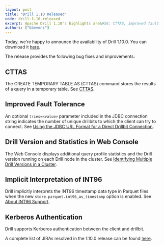 ```yaml
---
layout: post
title: "Drill 1.10 Released"
code: drill-1.10-released
excerpt: Apache Drill 1.10's highlights are&#58; CTTAS, improved fault tolerance, Drill version and statistics in Web Console, implicit interpretation of INT96, and Kerberos authentication.
authors: ["bbevens"]
---
```


Today, we're happy to announce the availability of Drill 1.10.0. You can download it [here](https://drill.apache.org/download/).

The release provides the following bug fixes and improvements:

## CTTAS 
The CREATE TEMPORARY TABLE AS (CTTAS) command stores the results of a query in a temporary table. See [CTTAS]({{site.baseurl}}/docs/create-temporary-table-as). 

## Improved Fault Tolerance  
An optional `tries=<value>` parameter included in the JDBC connection string indicates the number of unique drillbits to which the client can try to connect. See [Using the JDBC URL Format for a Direct Drillbit Connection]({{site.baseurl}}/docs/using-the-jdbc-driver/#using-the-jdbc-url-format-for-a-direct-drillbit-connection).    

## Drill Version and Statistics in Web Console
The Web Console displays additional query profile statistics and the Drill version running on each Drill node in the cluster. See [Identifying Multiple Drill Versions in a Cluster]({{site.baseurl}}/docs/identifying-multiple-drill-versions-in-a-cluster).  

## Implicit Interpretation of INT96 
Drill implicitly interprets the INT96 timestamp data type in Parquet files when the new `store.parquet.int96_as_timestamp` option is enabled. See [About INT96 Support]({{site.baseurl}}/docs/parquet-format/#about-int96-support).

## Kerberos Authentication  
Drill supports Kerberos authentication between the client and drillbit.

A complete list of JIRAs resolved in the 1.10.0 release can be found [here](https://issues.apache.org/jira/secure/ReleaseNote.jspa?version=12338769&styleName=Html&projectId=12313820&Create=Create&atl_token=A5KQ-2QAV-T4JA-FDED%7C264858c85b35c3b8ac66b0573aa7e88ffa802c9d%7Clin).

